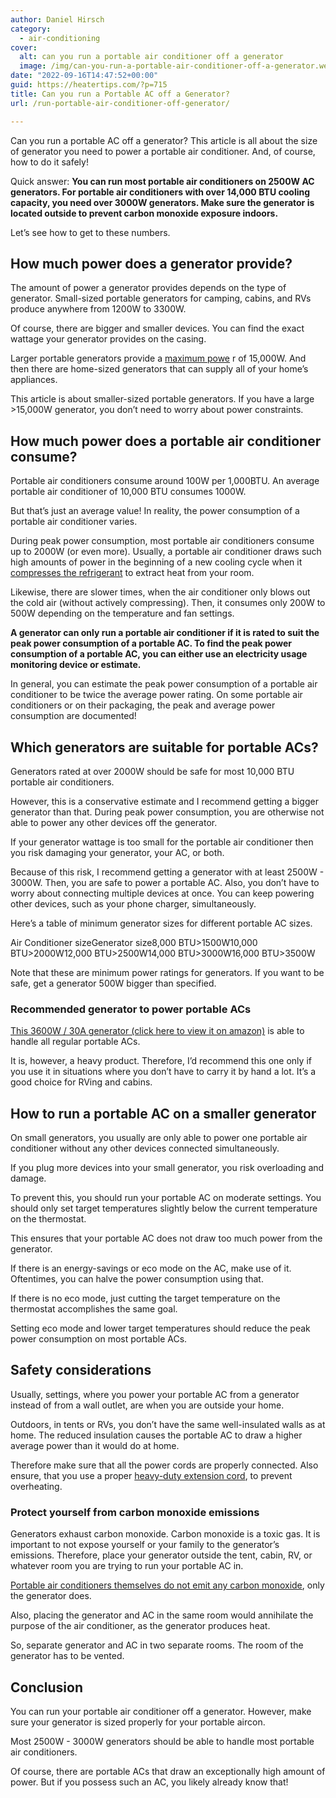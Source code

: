 ```yaml
---
author: Daniel Hirsch
category:
  - air-conditioning
cover:
  alt: can you run a portable air conditioner off a generator
  image: /img/can-you-run-a-portable-air-conditioner-off-a-generator.webp
date: "2022-09-16T14:47:52+00:00"
guid: https://heatertips.com/?p=715
title: Can you run a Portable AC off a Generator?
url: /run-portable-air-conditioner-off-generator/

---
```

Can you run a portable AC off a generator? This article is all about the size of generator you need to power a portable air conditioner. And, of course, how to do it safely!

Quick answer: **You can run most portable air conditioners on 2500W AC generators. For portable air conditioners with over 14,000 BTU cooling capacity, you need over 3000W generators. Make sure the generator is located outside to prevent carbon monoxide exposure indoors.**

Let’s see how to get to these numbers.

## How much power does a generator provide?

The amount of power a generator provides depends on the type of generator. Small-sized portable generators for camping, cabins, and RVs produce anywhere from 1200W to 3300W.

Of course, there are bigger and smaller devices. You can find the exact wattage your generator provides on the casing.

Larger portable generators provide a [maximum powe](https://www.artplumbingandac.com/home-generators/how-much-power-does-your-backup-generator-produce/) r of 15,000W. And then there are home-sized generators that can supply all of your home’s appliances.

This article is about smaller-sized portable generators. If you have a large >15,000W generator, you don’t need to worry about power constraints.

## How much power does a portable air conditioner consume?

Portable air conditioners consume around 100W per 1,000BTU. An average portable air conditioner of 10,000 BTU consumes 1000W.

But that’s just an average value! In reality, the power consumption of a portable air conditioner varies.

During peak power consumption, most portable air conditioners consume up to 2000W (or even more). Usually, a portable air conditioner draws such high amounts of power in the beginning of a new cooling cycle when it [compresses the refrigerant](/how-does-a-portable-air-conditioner-work/) to extract heat from your room.

Likewise, there are slower times, when the air conditioner only blows out the cold air (without actively compressing). Then, it consumes only 200W to 500W depending on the temperature and fan settings.

**A generator can only run a portable air conditioner if it is rated to suit the peak power consumption of a portable AC. To find the peak power consumption of a portable AC, you can either use an electricity usage monitoring device or estimate.**

In general, you can estimate the peak power consumption of a portable air conditioner to be twice the average power rating. On some portable air conditioners or on their packaging, the peak and average power consumption are documented!

## Which generators are suitable for portable ACs?

Generators rated at over 2000W should be safe for most 10,000 BTU portable air conditioners.

However, this is a conservative estimate and I recommend getting a bigger generator than that. During peak power consumption, you are otherwise not able to power any other devices off the generator.

If your generator wattage is too small for the portable air conditioner then you risk damaging your generator, your AC, or both.

Because of this risk, I recommend getting a generator with at least 2500W - 3000W. Then, you are safe to power a portable AC. Also, you don’t have to worry about connecting multiple devices at once. You can keep powering other devices, such as your phone charger, simultaneously.

Here’s a table of minimum generator sizes for different portable AC sizes.

Air Conditioner sizeGenerator size8,000 BTU>1500W10,000 BTU>2000W12,000 BTU>2500W14,000 BTU>3000W16,000 BTU>3500W

Note that these are minimum power ratings for generators. If you want to be safe, get a generator 500W bigger than specified.

### Recommended generator to power portable ACs

[This 3600W / 30A generator (click here to view it on amazon)](https://amzn.to/3DDEQ54) is able to handle all regular portable ACs.

It is, however, a heavy product. Therefore, I’d recommend this one only if you use it in situations where you don’t have to carry it by hand a lot. It’s a good choice for RVing and cabins.

## How to run a portable AC on a smaller generator

On small generators, you usually are only able to power one portable air conditioner without any other devices connected simultaneously.

If you plug more devices into your small generator, you risk overloading and damage.

To prevent this, you should run your portable AC on moderate settings. You should only set target temperatures slightly below the current temperature on the thermostat.

This ensures that your portable AC does not draw too much power from the generator.

If there is an energy-savings or eco mode on the AC, make use of it. Oftentimes, you can halve the power consumption using that.

If there is no eco mode, just cutting the target temperature on the thermostat accomplishes the same goal.

Setting eco mode and lower target temperatures should reduce the peak power consumption on most portable ACs.

## Safety considerations

Usually, settings, where you power your portable AC from a generator instead of from a wall outlet, are when you are outside your home.

Outdoors, in tents or RVs, you don’t have the same well-insulated walls as at home. The reduced insulation causes the portable AC to draw a higher average power than it would do at home.

Therefore make sure that all the power cords are properly connected. Also ensure, that you use a proper [heavy-duty extension cord](/can-you-use-extension-cord-with-portable-air-conditioner/), to prevent overheating.

### Protect yourself from carbon monoxide emissions

Generators exhaust carbon monoxide. Carbon monoxide is a toxic gas. It is important to not expose yourself or your family to the generator’s emissions. Therefore, place your generator outside the tent, cabin, RV, or whatever room you are trying to run your portable AC in.

[Portable air conditioners themselves do not emit any carbon monoxide](/portable-air-conditioner-carbon-monoxide/), only the generator does.

Also, placing the generator and AC in the same room would annihilate the purpose of the air conditioner, as the generator produces heat.

So, separate generator and AC in two separate rooms. The room of the generator has to be vented.

## Conclusion

You can run your portable air conditioner off a generator. However, make sure your generator is sized properly for your portable aircon.

Most 2500W - 3000W generators should be able to handle most portable air conditioners.

Of course, there are portable ACs that draw an exceptionally high amount of power. But if you possess such an AC, you likely already know that!
